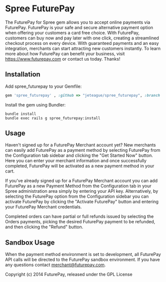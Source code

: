 Spree FuturePay
==============

The FuturePay for Spree gem allows you to accept online payments via FuturePay. FuturePay is your safe and secure alternative payment option when offering your customers a card free choice. With FuturePay, customers can buy now and pay later with one click, creating a streamlined checkout process on every device. With guaranteed payments and an easy integration, merchants can start attracting new customers instantly. To learn more about how FuturePay can benefit your business, visit https://www.futurepay.com or contact us today.
Thanks!

Installation
------------

Add spree_futurepay to your Gemfile:

```ruby
gem 'spree_futurepay' , :github => "jeteague/spree_futurepay", :branch => "2-3-stable"
```

Install the gem using Bundler:

```shell
bundle install
bundle exec rails g spree_futurepay:install
```

Usage
-----
Haven't signed up for a FuturePay Merchant account yet? New merchants can easily add FuturePay as a payment method by selecting FuturePay from the Configuration tab sidebar and clicking the "Get Started Now" button.  Here you can enter your merchant information and once successfully completed, FuturePay will be activated as a new payment method in your cart.

If you've already signed up for a FuturePay Merchant account you can add FuturePay as a new Payment Method from the Configuration tab in your Spree administration area simply by entering your API key.  Alternatively, by selecting the FuturePay option from the Configuration sidebar you can activate FuturePay by clicking the "Activate FuturePay" button and entering your FuturePay Merchant credentials.

Completed orders can have partial or full refunds issued by selecting the Orders payments, picking the desired FuturePay payment to be refunded, and then clicking the "Refund" button.

Sandbox Usage
-------------

When the payment method environment is set to development, all FuturePay API calls will be directed to the FuturePay sandbox environment. If you have any questions contact merchant@futurepay.com.


Copyright (c) 2014 FuturePay, released under the GPL License

